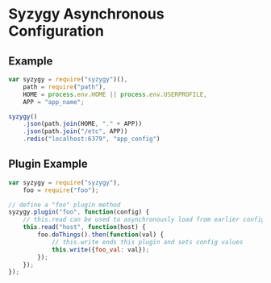 Syzygy Asynchronous Configuration
=================================

Example
-------
```js
var syzygy = require("syzygy")(),
    path = require("path"),
    HOME = process.env.HOME || process.env.USERPROFILE,
    APP = "app_name";

syzygy()
    .json(path.join(HOME, "." + APP))
    .json(path.join("/etc", APP))
    .redis("localhost:6379", "app_config")
```

Plugin Example
--------------
```js
var syzygy = require("syzygy"),
    foo = require("foo");

// define a "foo" plugin method
syzygy.plugin("foo", function(config) {
    // this.read can be used to asynchronously load from earlier configs
    this.read("host", function(host) {
        foo.doThings().then(function(val) {
            // this.write ends this plugin and sets config values
            this.write({foo_val: val});
        });
    });
});
```
